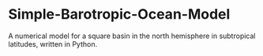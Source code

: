 # Simple-Barotropic-Ocean-Model
Α numerical model for a square basin in the north hemisphere in subtropical latitudes, written in Python.
